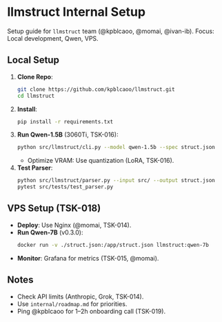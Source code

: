# llmstruct Internal Setup

Setup guide for `llmstruct` team (@kpblcaoo, @momai, @ivan-ib). Focus: Local development, Qwen, VPS.

## Local Setup
1. **Clone Repo**:
   ```bash
   git clone https://github.com/kpblcaoo/llmstruct.git
   cd llmstruct
   ```
2. **Install**:
   ```bash
   pip install -r requirements.txt
   ```
3. **Run Qwen-1.5B** (3060Ti, TSK-016):
   ```bash
   python src/llmstruct/cli.py --model qwen-1.5b --spec struct.json
   ```
   - Optimize VRAM: Use quantization (LoRA, TSK-016).
4. **Test Parser**:
   ```bash
   python src/llmstruct/parser.py --input src/ --output struct.json
   pytest src/tests/test_parser.py
   ```

## VPS Setup (TSK-018)
- **Deploy**: Use Nginx (@momai, TSK-014).
- **Run Qwen-7B** (v0.3.0):
   ```bash
   docker run -v ./struct.json:/app/struct.json llmstruct:qwen-7b
   ```
- **Monitor**: Grafana for metrics (TSK-015, @momai).

## Notes
- Check API limits (Anthropic, Grok, TSK-014).
- Use `internal/roadmap.md` for priorities.
- Ping @kpblcaoo for 1–2h onboarding call (TSK-019).
